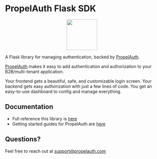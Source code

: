 # PropelAuth Flask SDK

<p align="center">
  <a href="https://www.propelauth.com/?utm_campaign=github-flask" target="_blank" align="center">
    <img src="https://propelauth-logos.s3.us-west-2.amazonaws.com/logo-only.png" width="100">
  </a>
</p>


A Flask library for managing authentication, backed by [PropelAuth](https://www.propelauth.com/?utm_campaign=github-flask).

[PropelAuth](https://www.propelauth.com?ref=github) makes it easy to add authentication and authorization to your B2B/multi-tenant application.

Your frontend gets a beautiful, safe, and customizable login screen. Your backend gets easy authorization with just a few lines of code. You get an easy-to-use dashboard to config and manage everything.

## Documentation

- Full reference this library is [here](https://docs.propelauth.com/reference/backend-apis/flask)
- Getting started guides for PropelAuth are [here](https://docs.propelauth.com/)

## Questions?

Feel free to reach out at support@propelauth.com
